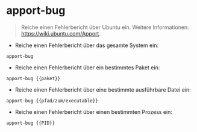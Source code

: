 # apport-bug

> Reiche einen Fehlerbericht über Ubuntu ein.
> Weitere Informationen: <https://wiki.ubuntu.com/Apport>.

- Reiche einen Fehlerbericht über das gesamte System ein:

`apport-bug`

- Reiche einen Fehlerbericht über ein bestimmtes Paket ein:

`apport-bug {{paket}}`

- Reiche einen Fehlerbericht über eine bestimmte ausführbare Datei ein:

`apport-bug {{pfad/zum/executable}}`

- Reiche einen Fehlerbericht über einen bestimmten Prozess ein:

`apport-bug {{PID}}`

